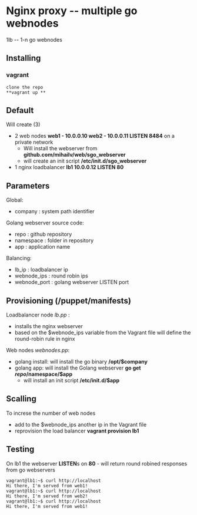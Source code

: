 # Nginx proxy -- multiple go webnodes
1lb -- 1-n go webnodes 

## Installing
### vagrant
    clone the repo
    **vagrant up **

## Default
Will create (3)
* 2 web nodes **web1 - 10.0.0.10 web2 - 10.0.0.11 LISTEN 8484** on a private network
    * Will install the webserver from **github.com/mihailv/web/sgo_webserver**
    * will create an init script **/etc/init.d/sgo_webserver**
* 1 nginx loadbalancer **lb1 10.0.0.12 LISTEN 80**

## Parameters
Global:
* company : system path identifier

Golang webserver source code:
* repo : github repository
* namespace : folder in repository
* app : application name

Balancing:
* lb_ip : loadbalancer ip
* webnode_ips : round robin ips
* webnode_port : golang webserver LISTEN port

## Provisioning (/puppet/manifests)
Loadbalancer node *lb.pp* :
* installs the nginx webserver
* based on the $webnode_ips variable from the Vagrant file will define the round-robin rule in nginx

Web nodes *webnodes.pp*:
* golang install: will install the go binary **/opt/$company**
* golang app: will install the Golang webserver **go get $repo/$namespace/$app**
    * will install an init script **/etc/init.d/$app**

## Scalling
To increse the number of web nodes 
* add to the $webnode_ips another ip in the Vagrant file 
* reprovision the load balancer **vagrant provision lb1**

## Testing
On lb1 the webserver **LISTEN**s on **80**  - will return round robined responses from go webservers
```
vagrant@lb1:~$ curl http://localhost
Hi there, I'm served from web1!
vagrant@lb1:~$ curl http://localhost
Hi there, I'm served from web2!
vagrant@lb1:~$ curl http://localhost
Hi there, I'm served from web1!
```
